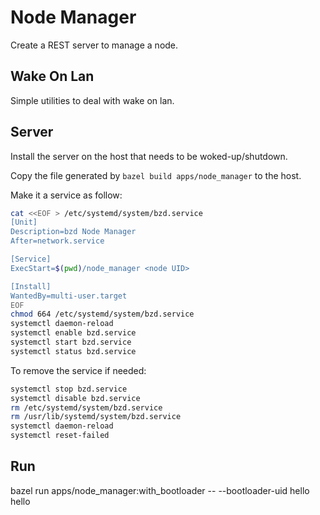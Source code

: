 # Node Manager

Create a REST server to manage a node.

## Wake On Lan

Simple utilities to deal with wake on lan.

## Server

Install the server on the host that needs to be woked-up/shutdown.

Copy the file generated by `bazel build apps/node_manager` to the host.

Make it a service as follow:

```bash
cat <<EOF > /etc/systemd/system/bzd.service
[Unit]
Description=bzd Node Manager
After=network.service

[Service]
ExecStart=$(pwd)/node_manager <node UID>

[Install]
WantedBy=multi-user.target
EOF
chmod 664 /etc/systemd/system/bzd.service
systemctl daemon-reload
systemctl enable bzd.service
systemctl start bzd.service
systemctl status bzd.service
```

To remove the service if needed:

```bash
systemctl stop bzd.service
systemctl disable bzd.service
rm /etc/systemd/system/bzd.service
rm /usr/lib/systemd/system/bzd.service
systemctl daemon-reload
systemctl reset-failed
```

## Run

bazel run apps/node_manager:with_bootloader -- --bootloader-uid hello hello
